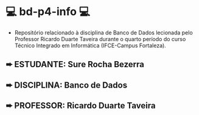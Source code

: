 # 💻 bd-p4-info 💻
* Repositório relacionado à disciplina de Banco de Dados lecionada pelo Professor Ricardo Duarte Taveira durante o quarto período do curso Técnico Integrado em Informática (IFCE-Campus Fortaleza). 

➨ ESTUDANTE: Sure Rocha Bezerra
-----------------------------
➨ DISCIPLINA: Banco de Dados
----------------------------
➨ PROFESSOR: Ricardo Duarte Taveira
-----------------------------


